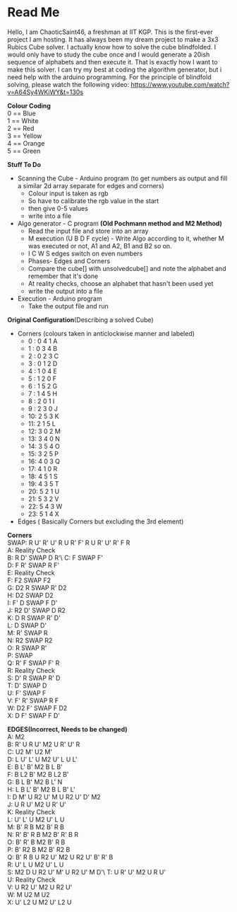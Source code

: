 # Read Me
Hello, I am ChaoticSaint46, a freshman at IIT KGP. This is the first-ever project I am hosting. It has always been my dream project to make a 3x3 Rubics Cube solver. I actually know how to solve the cube blindfolded. I would only have to study the cube once and I would generate a 20ish sequence of alphabets and then execute it. That is exactly how I want to make this solver. I can try my best at coding the algorithm generator, but i need help with the arduino programming.
For the principle of blindfold solving, please watch the following video: https://www.youtube.com/watch?v=A64Sy4WKiWY&t=130s

**Colour Coding**\
0 == Blue\
1 == White\
2 == Red\
3 == Yellow\
4 == Orange\
5 == Green

**Stuff To Do**
* Scanning the Cube - Arduino program (to get numbers as output and fill a similar 2d array separate for edges and corners)
  * Colour input is taken as rgb
  * So have to calibrate the rgb value in the start
  * then give 0-5 values
  * write into a file
* Algo generator - C program **(Old Pochmann method and M2 Method)**
  * Read the input file and store into an array
  * M execution (U B D F cycle) - Write Algo according to it, whether M was executed or not, A1 and A2, B1 and B2 so on.
  * I C W S edges switch on even numbers
  * Phases- Edges and Corners 
  * Compare the cube[] with unsolvedcube[] and note the alphabet and remember that it's done 
  * At reality checks, choose an alphabet that hasn't been used yet
  * write the output into a file
* Execution - Arduino program
  * Take the output file and run

**Original Configuration**(Describing a solved Cube)
* Corners (colours taken in anticlockwise manner and labeled)
  * 0 : 0 4 1 A
  * 1 : 0 3 4 B
  * 2 : 0 2 3 C
  * 3 : 0 1 2 D
  * 4 : 1 0 4 E
  * 5 : 1 2 0 F
  * 6 : 1 5 2 G
  * 7 : 1 4 5 H
  * 8 : 2 0 1 I
  * 9 : 2 3 0 J
  * 10: 2 5 3 K
  * 11: 2 1 5 L
  * 12: 3 0 2 M
  * 13: 3 4 0 N
  * 14: 3 5 4 O
  * 15: 3 2 5 P
  * 16: 4 0 3 Q
  * 17: 4 1 0 R
  * 18: 4 5 1 S
  * 19: 4 3 5 T
  * 20: 5 2 1 U
  * 21: 5 3 2 V
  * 22: 5 4 3 W
  * 23: 5 1 4 X
* Edges ( Basically Corners but excluding the 3rd element)

**Corners**\
SWAP: R U' R' U' R U R' F' R U R' U' R' F R\
A: Reality Check\
B: R D' SWAP D R'\ 
C: F SWAP F'\
D: F R' SWAP R F'\
E: Reality Check\
F: F2 SWAP F2\
G: D2 R SWAP R' D2\
H: D2 SWAP D2\
I: F' D SWAP F D'\
J: R2 D' SWAP D R2\
K: D R SWAP R' D'\
L: D SWAP D'\
M: R' SWAP R\
N: R2 SWAP R2\
O: R SWAP R'\
P: SWAP\
Q: R' F SWAP F' R\
R: Reality Check\
S: D' R SWAP R' D\
T: D' SWAP D\
U: F' SWAP F\
V: F' R' SWAP R F\
W: D2 F' SWAP F D2\
X: D F' SWAP F D'

**EDGES(Incorrect, Needs to be changed)**\
A: M2\
B: R' U R U' M2 U R' U' R\
C: U2 M' U2 M'\
D: L U' L' U M2 U' L U L'\
E: B L' B' M2 B L B'\
F: B L2 B' M2 B L2 B'\
G: B L B' M2 B L' N\
H: L B L' B' M2 B L B' L'\
I: D M' U R2 U' M U R2 U' D' M2\
J: U R U' M2 U R' U'\
K: Reality Check\
L: U' L' U M2 U' L U\
M: B' R B M2 B' R B\
N: R' B' R B M2 B' R' B R\
O: B' R' B M2 B' R B\
P: B' R2 B M2 B' R2 B\
Q: B' R B U R2 U' M2 U R2 U' B' R' B\
R: U' L U ​M2 U' L U\
S: M2 D U R2 U' M' U R2 U' M D'\ 
T: U R' U' M2 U R U'\
U: Reality Check\
V: U R2 U' M2 U R2 U'\
W: M U2 M U2\
X: U' L2 U M2 U' L2 U
